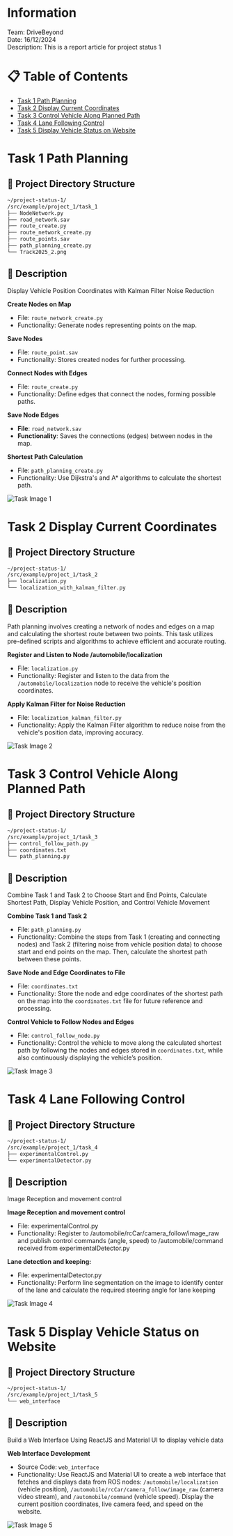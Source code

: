 # Information
Team: DriveBeyond  
Date: 16/12/2024  
Description: This is a report article for project status 1 

# 📋 Table of Contents

* [Task 1 Path Planning](#task-1-path-planning)  
* [Task 2 Display Current Coordinates](#task-2-display-current-coordinates)  
* [Task 3 Control Vehicle Along Planned Path](#task-3-control-vehicle-along-planned-path)  
* [Task 4 Lane Following Control](#task-4-lane-following-control)  
* [Task 5 Display Vehicle Status on Website](#task-5-display-vehicle-status-on-website)  


# Task 1 Path Planning 
## 📂 Project Directory Structure
```bash
~/project-status-1/ 
/src/example/project_1/task_1
├── NodeNetwork.py
├── road_network.sav
├── route_create.py
├── route_network_create.py
├── route_points.sav
├── path_planning_create.py
└── Track2025_2.png
```

## 📝 Description
   Display Vehicle Position Coordinates with Kalman Filter Noise Reduction

**Create Nodes on Map**  
   - File: `route_network_create.py`
   - Functionality: Generate nodes representing points on the map.  

**Save Nodes**  
   - File: `route_point.sav`
   - Functionality: Stores created nodes for further processing.  

**Connect Nodes with Edges**  
   - File: `route_create.py`
   - Functionality: Define edges that connect the nodes, forming possible paths.  
   
**Save Node Edges**  
   - **File**: `road_network.sav`  
   - **Functionality**: Saves the connections (edges) between nodes in the map.

**Shortest Path Calculation**  
   - File: `path_planning_create.py`
   - Functionality: Use Dijkstra's and A* algorithms to calculate the shortest path.  

![Task Image 1](images/task_image_1.png)

# Task 2 Display Current Coordinates
## 📂 Project Directory Structure
```bash
~/project-status-1/ 
/src/example/project_1/task_2
├── localization.py
└── localization_with_kalman_filter.py
```
## 📝 Description
Path planning involves creating a network of nodes and edges on a map and calculating the shortest route between two points. This task utilizes pre-defined scripts and algorithms to achieve efficient and accurate routing.

**Register and Listen to Node /automobile/localization**  
   - File: `localization.py`  
   - Functionality: Register and listen to the data from the `/automobile/localization` node to receive the vehicle's position coordinates.

**Apply Kalman Filter for Noise Reduction**  
   - File: `localization_kalman_filter.py`  
   - Functionality: Apply the Kalman Filter algorithm to reduce noise from the vehicle's position data, improving accuracy.  

![Task Image 2](images/task_image_2.png) 


# Task 3 Control Vehicle Along Planned Path
## 📂 Project Directory Structure
```bash
~/project-status-1/ 
/src/example/project_1/task_3
├── control_follow_path.py
├── coordinates.txt
└── path_planning.py
```
## 📝 Description
Combine Task 1 and Task 2 to Choose Start and End Points, Calculate Shortest Path, Display Vehicle Position, and Control Vehicle Movement

**Combine Task 1 and Task 2**  
   - File: `path_planning.py`  
   - Functionality: Combine the steps from Task 1 (creating and connecting nodes) and Task 2 (filtering noise from vehicle position data) to choose start and end points on the map. Then, calculate the shortest path between these points.

**Save Node and Edge Coordinates to File**  
   - File: `coordinates.txt`  
   - Functionality: Store the node and edge coordinates of the shortest path on the map into the `coordinates.txt` file for future reference and processing.

**Control Vehicle to Follow Nodes and Edges**  
   - File: `control_follow_node.py`  
   - Functionality: Control the vehicle to move along the calculated shortest path by following the nodes and edges stored in `coordinates.txt`, while also continuously displaying the vehicle’s position.  

![Task Image 3](images/task_image_3.png)

# Task 4 Lane Following Control
## 📂 Project Directory Structure
```bash
~/project-status-1/ 
/src/example/project_1/task_4
├── experimentalControl.py
└── experimentalDetector.py
```

## 📝 Description
Image Reception and movement control

**Image Reception and movement control**  
   - File: experimentalControl.py  
   - Functionality: Register to /automobile/rcCar/camera_follow/image_raw and publish control commands (angle, speed) to /automobile/command received from experimentalDetector.py  

**Lane detection and keeping:**  
   - File: experimentalDetector.py  
   - Functionality: Perform line segmentation on the image to identify center of the lane and calculate the required steering angle for lane keeping

![Task Image 4](images/task_image_4.png)


# Task 5 Display Vehicle Status on Website
## 📂 Project Directory Structure

```bash
~/project-status-1/ 
/src/example/project_1/task_5
└── web_interface
```
## 📝 Description
Build a Web Interface Using ReactJS and Material UI to display vehicle data

**Web Interface Development**  
   - Source Code: `web_interface` 
   - Functionality: Use ReactJS and Material UI to create a web interface that fetches and displays data from ROS nodes: `/automobile/localization` (vehicle position), `/automobile/rcCar/camera_follow/image_raw` (camera video stream), and `/automobile/command` (vehicle speed). Display the current position coordinates, live camera feed, and speed on the website.  

![Task Image 5](images/task_image_5.png)












